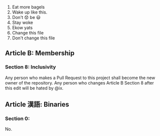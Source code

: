 1. Eat more bagels
2. Wake up like this.
3. Don't :worried: be :smiley:
4. Stay woke
5. Ekow yats
6. Change this file
7. Don't change this file

## Article B: Membership
### Section 8: Inclusivity
Any person who makes a Pull Request to this project shall become the new owner of the repository.
Any person who changes Article B Section 8 after this edit will be hated by @ix.

## Article 漢語: Binaries

### Section 0:
No.
